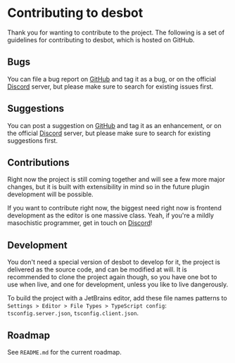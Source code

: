 # Contributing to desbot

Thank you for wanting to contribute to the project. The following is a set of guidelines for contributing to desbot, which is hosted on GitHub.

## Bugs
    
You can file a bug report on [GitHub][issues] and tag it as a bug, or on the official [Discord][discord] server, but please make sure to search for existing issues first.
    
## Suggestions

You can post a suggestion on [GitHub][issues] and tag it as an enhancement, or on the official [Discord][discord] server, but please make sure to search for existing suggestions first.

## Contributions

Right now the project is still coming together and will see a few more major changes, but it is built with extensibility in mind so in the future plugin development will be possible. 

If you want to contribute right now, the biggest need right now is frontend development as the editor is one massive class. Yeah, if you're a mildly masochistic programmer, get in touch on [Discord][discord]!
    
## Development

You don't need a special version of desbot to develop for it, the project is delivered as the source code, and can be modified at will. It is recommended to clone the project again though, so you have one bot to use when live, and one for development, unless you like to live dangerously.

To build the project with a JetBrains editor, add these file names patterns to `Settings > Editor > File Types > TypeScript config`: `tsconfig.server.json`, `tsconfig.client.json`.

## Roadmap

See `README.md` for the current roadmap.

[issues]: https://github.com/BOLL7708/desbot/issues
[discord]: https://desbot.app/discord